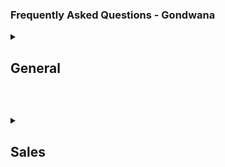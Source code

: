 ### Frequently Asked Questions - Gondwana


<details> <summary><h2>General</h2></summary>
<details>
<summary>What products do we offer?</summary>

- Answer: We offer...
</details>

<details>
<summary>How do I generate a sales report?</summary>

- Answer: To generate a sales report, follow these steps you need to do this shit:
  
  <img src="https://raw.githubusercontent.com/LukasFlo/faq-page/main/1685108061312%20(2).jpg?token=GHSAT0AAAAAACQX6N7W2TJRD3JJ4IKTBIJIZQVFEXQ" alt="Product Image" width="400">
</details>

</details>

<p>&nbsp;</p>

<details> <summary><h2>Sales</h2></summary>

<details>
<summary>What is the company's mission?</summary>

- Answer: Our mission is to...
</details>

<details>
<summary>How do I contact HR?</summary>

- Answer: You can reach HR at...
</details>

</details>
